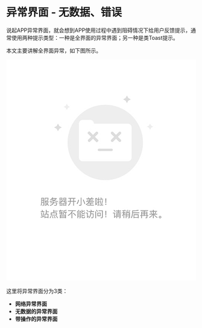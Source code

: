 # 异常界面 - 无数据、错误



​	说起APP异常界面，就会想到APP使用过程中遇到阻碍情况下给用户反馈提示，通常使用两种提示类型：一种是全界面的异常界面；另一种是类Toast提示。

本文主要讲解全界面异常，如下图所示。

![image-20200605160938306](emptyView.assets/image-20200605160938306.png)

这里将异常界面分为3类：

- **网络异常界面**
- **无数据的异常界面**
- **带操作的异常界面**






